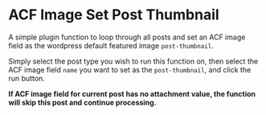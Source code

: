 # ACF Image Set Post Thumbnail

 A simple plugin function to loop through all posts and set an ACF image field as the wordpress default featured image `post-thumbnail`.

 Simply select the post type you wish to run this function on, then select the ACF image field `name` you want to set as the `post-thumbnail`, and click the run button.

 **If ACF image field for current post has no attachment value, the function will skip this post and continue processing.**
